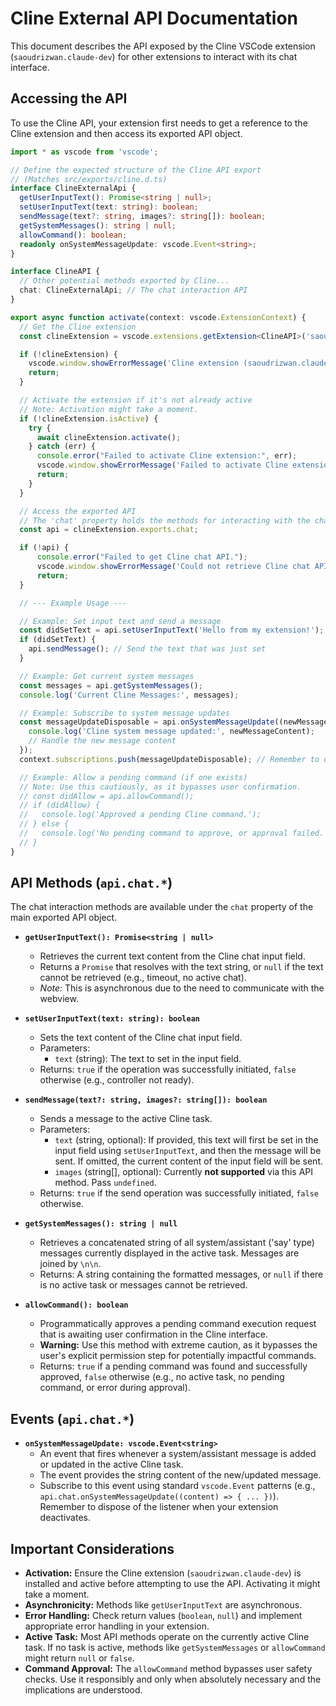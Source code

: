 # Cline External API Documentation

This document describes the API exposed by the Cline VSCode extension (`saoudrizwan.claude-dev`) for other extensions to interact with its chat interface.

## Accessing the API

To use the Cline API, your extension first needs to get a reference to the Cline extension and then access its exported API object.

```typescript
import * as vscode from 'vscode';

// Define the expected structure of the Cline API export
// (Matches src/exports/cline.d.ts)
interface ClineExternalApi {
  getUserInputText(): Promise<string | null>;
  setUserInputText(text: string): boolean;
  sendMessage(text?: string, images?: string[]): boolean;
  getSystemMessages(): string | null;
  allowCommand(): boolean;
  readonly onSystemMessageUpdate: vscode.Event<string>;
}

interface ClineAPI {
  // Other potential methods exported by Cline...
  chat: ClineExternalApi; // The chat interaction API
}

export async function activate(context: vscode.ExtensionContext) {
  // Get the Cline extension
  const clineExtension = vscode.extensions.getExtension<ClineAPI>('saoudrizwan.claude-dev');

  if (!clineExtension) {
    vscode.window.showErrorMessage('Cline extension (saoudrizwan.claude-dev) not found. Please install it.');
    return;
  }

  // Activate the extension if it's not already active
  // Note: Activation might take a moment.
  if (!clineExtension.isActive) {
    try {
      await clineExtension.activate();
    } catch (err) {
      console.error("Failed to activate Cline extension:", err);
      vscode.window.showErrorMessage('Failed to activate Cline extension.');
      return;
    }
  }

  // Access the exported API
  // The 'chat' property holds the methods for interacting with the chat interface
  const api = clineExtension.exports.chat;

  if (!api) {
      console.error("Failed to get Cline chat API.");
      vscode.window.showErrorMessage('Could not retrieve Cline chat API. Is the extension running correctly?');
      return;
  }

  // --- Example Usage ---

  // Example: Set input text and send a message
  const didSetText = api.setUserInputText('Hello from my extension!');
  if (didSetText) {
    api.sendMessage(); // Send the text that was just set
  }

  // Example: Get current system messages
  const messages = api.getSystemMessages();
  console.log('Current Cline Messages:', messages);

  // Example: Subscribe to system message updates
  const messageUpdateDisposable = api.onSystemMessageUpdate((newMessageContent) => {
    console.log('Cline system message updated:', newMessageContent);
    // Handle the new message content
  });
  context.subscriptions.push(messageUpdateDisposable); // Remember to dispose of the listener

  // Example: Allow a pending command (if one exists)
  // Note: Use this cautiously, as it bypasses user confirmation.
  // const didAllow = api.allowCommand();
  // if (didAllow) {
  //   console.log('Approved a pending Cline command.');
  // } else {
  //   console.log('No pending command to approve, or approval failed.');
  // }
}
```

## API Methods (`api.chat.*`)

The chat interaction methods are available under the `chat` property of the main exported API object.

*   **`getUserInputText(): Promise<string | null>`**
    *   Retrieves the current text content from the Cline chat input field.
    *   Returns a `Promise` that resolves with the text string, or `null` if the text cannot be retrieved (e.g., timeout, no active chat).
    *   *Note:* This is asynchronous due to the need to communicate with the webview.

*   **`setUserInputText(text: string): boolean`**
    *   Sets the text content of the Cline chat input field.
    *   Parameters:
        *   `text` (string): The text to set in the input field.
    *   Returns: `true` if the operation was successfully initiated, `false` otherwise (e.g., controller not ready).

*   **`sendMessage(text?: string, images?: string[]): boolean`**
    *   Sends a message to the active Cline task.
    *   Parameters:
        *   `text` (string, optional): If provided, this text will first be set in the input field using `setUserInputText`, and then the message will be sent. If omitted, the current content of the input field will be sent.
        *   `images` (string[], optional): Currently **not supported** via this API method. Pass `undefined`.
    *   Returns: `true` if the send operation was successfully initiated, `false` otherwise.

*   **`getSystemMessages(): string | null`**
    *   Retrieves a concatenated string of all system/assistant ('say' type) messages currently displayed in the active task. Messages are joined by `\n\n`.
    *   Returns: A string containing the formatted messages, or `null` if there is no active task or messages cannot be retrieved.

*   **`allowCommand(): boolean`**
    *   Programmatically approves a pending command execution request that is awaiting user confirmation in the Cline interface.
    *   **Warning:** Use this method with extreme caution, as it bypasses the user's explicit permission step for potentially impactful commands.
    *   Returns: `true` if a pending command was found and successfully approved, `false` otherwise (e.g., no active task, no pending command, or error during approval).

## Events (`api.chat.*`)

*   **`onSystemMessageUpdate: vscode.Event<string>`**
    *   An event that fires whenever a system/assistant message is added or updated in the active Cline task.
    *   The event provides the string content of the new/updated message.
    *   Subscribe to this event using standard `vscode.Event` patterns (e.g., `api.chat.onSystemMessageUpdate((content) => { ... })`). Remember to dispose of the listener when your extension deactivates.

## Important Considerations

*   **Activation:** Ensure the Cline extension (`saoudrizwan.claude-dev`) is installed and active before attempting to use the API. Activating it might take a moment.
*   **Asynchronicity:** Methods like `getUserInputText` are asynchronous.
*   **Error Handling:** Check return values (`boolean`, `null`) and implement appropriate error handling in your extension.
*   **Active Task:** Most API methods operate on the currently active Cline task. If no task is active, methods like `getSystemMessages` or `allowCommand` might return `null` or `false`.
*   **Command Approval:** The `allowCommand` method bypasses user safety checks. Use it responsibly and only when absolutely necessary and the implications are understood.
